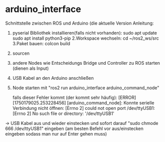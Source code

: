 # arduino_interface
Schnittstelle zwischen ROS und Arduino (die aktuelle Version 
Anleitung:
1. pyserial Bibliothek installieren(falls nicht vorhanden):
   sudo apt update
   sudo apt install python3-pip
2.Workspace wechseln:
  cd ~/ros2_ws/src
3.Paket bauen:
  colcon build
4. sourcen
5. andere Nodes wie Entscheidungs Bridge und Controller zu ROS starten (dienen als Input)
6. USB Kabel an den Arduino anschließen
7. Node starten mit "ros2 run arduino_interface arduino_command_node"

   falls dieser Fehler kommt (der kommt sehr häufig):
   [ERROR] [1750179025.253228456] [arduino_command_node]: Konnte serielle Verbindung nicht öffnen: [Errno 2] could not open port /dev/ttyUSB1: [Errno 2] No such file or directory: '/dev/ttyUSB1'

-> USB Kabel aus und wieder einstecken und sofort darauf "sudo chmode 666 /dev/ttyUSB1" eingeben
  (am besten Befehl vor aus/einstecken eingeben sodass man nur auf Enter gehen muss)
